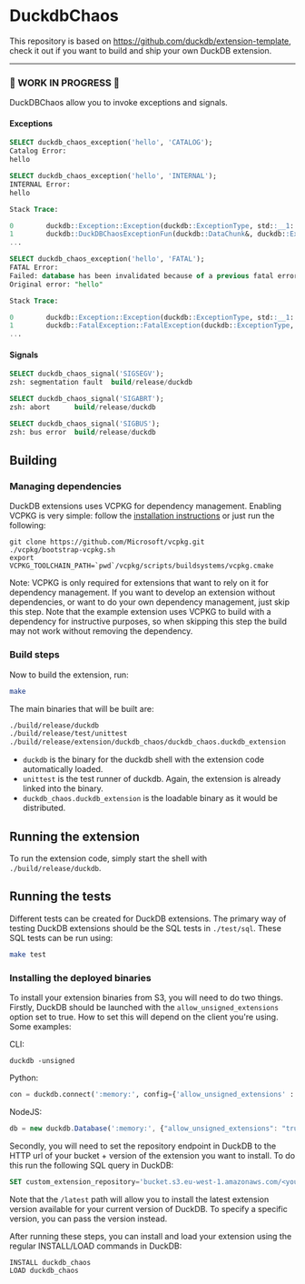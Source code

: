 # DuckdbChaos

This repository is based on https://github.com/duckdb/extension-template, check it out if you want to build and ship your own DuckDB extension.

---

### 🚧 WORK IN PROGRESS 🚧

DuckDBChaos allow you to invoke exceptions and signals.

#### Exceptions

```sql
SELECT duckdb_chaos_exception('hello', 'CATALOG');
Catalog Error:
hello
```

```sql
SELECT duckdb_chaos_exception('hello', 'INTERNAL');
INTERNAL Error:
hello

Stack Trace:

0        duckdb::Exception::Exception(duckdb::ExceptionType, std::__1::basic_string<char, std::__1::char_traits<char>, std::__1::allocator<char>> const&) + 64
1        duckdb::DuckDBChaosExceptionFun(duckdb::DataChunk&, duckdb::ExpressionState&, duckdb::Vector&)::'lambda'(duckdb::string_t, duckdb::string_t)::operator()(duckdb::string_t, duckdb::string_t) const + 376
...
```

```sql
SELECT duckdb_chaos_exception('hello', 'FATAL');
FATAL Error:
Failed: database has been invalidated because of a previous fatal error. The database must be restarted prior to being used again.
Original error: "hello"

Stack Trace:

0        duckdb::Exception::Exception(duckdb::ExceptionType, std::__1::basic_string<char, std::__1::char_traits<char>, std::__1::allocator<char>> const&) + 64
1        duckdb::FatalException::FatalException(duckdb::ExceptionType, std::__1::basic_string<char, std::__1::char_traits<char>, std::__1::allocator<char>> const&) + 12
...
```

#### Signals

```sql
SELECT duckdb_chaos_signal('SIGSEGV');
zsh: segmentation fault  build/release/duckdb
```

```sql
SELECT duckdb_chaos_signal('SIGABRT');
zsh: abort      build/release/duckdb
```

```sql
SELECT duckdb_chaos_signal('SIGBUS');
zsh: bus error  build/release/duckdb
```


## Building
### Managing dependencies
DuckDB extensions uses VCPKG for dependency management. Enabling VCPKG is very simple: follow the [installation instructions](https://vcpkg.io/en/getting-started) or just run the following:
```shell
git clone https://github.com/Microsoft/vcpkg.git
./vcpkg/bootstrap-vcpkg.sh
export VCPKG_TOOLCHAIN_PATH=`pwd`/vcpkg/scripts/buildsystems/vcpkg.cmake
```
Note: VCPKG is only required for extensions that want to rely on it for dependency management. If you want to develop an extension without dependencies, or want to do your own dependency management, just skip this step. Note that the example extension uses VCPKG to build with a dependency for instructive purposes, so when skipping this step the build may not work without removing the dependency.

### Build steps
Now to build the extension, run:
```sh
make
```
The main binaries that will be built are:
```sh
./build/release/duckdb
./build/release/test/unittest
./build/release/extension/duckdb_chaos/duckdb_chaos.duckdb_extension
```
- `duckdb` is the binary for the duckdb shell with the extension code automatically loaded.
- `unittest` is the test runner of duckdb. Again, the extension is already linked into the binary.
- `duckdb_chaos.duckdb_extension` is the loadable binary as it would be distributed.

## Running the extension
To run the extension code, simply start the shell with `./build/release/duckdb`.

## Running the tests
Different tests can be created for DuckDB extensions. The primary way of testing DuckDB extensions should be the SQL tests in `./test/sql`. These SQL tests can be run using:
```sh
make test
```

### Installing the deployed binaries
To install your extension binaries from S3, you will need to do two things. Firstly, DuckDB should be launched with the
`allow_unsigned_extensions` option set to true. How to set this will depend on the client you're using. Some examples:

CLI:
```shell
duckdb -unsigned
```

Python:
```python
con = duckdb.connect(':memory:', config={'allow_unsigned_extensions' : 'true'})
```

NodeJS:
```js
db = new duckdb.Database(':memory:', {"allow_unsigned_extensions": "true"});
```

Secondly, you will need to set the repository endpoint in DuckDB to the HTTP url of your bucket + version of the extension
you want to install. To do this run the following SQL query in DuckDB:
```sql
SET custom_extension_repository='bucket.s3.eu-west-1.amazonaws.com/<your_extension_name>/latest';
```
Note that the `/latest` path will allow you to install the latest extension version available for your current version of
DuckDB. To specify a specific version, you can pass the version instead.

After running these steps, you can install and load your extension using the regular INSTALL/LOAD commands in DuckDB:
```sql
INSTALL duckdb_chaos
LOAD duckdb_chaos
```
